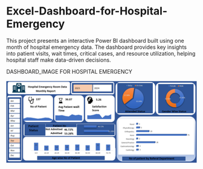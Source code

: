 # Excel-Dashboard-for-Hospital-Emergency
This project presents an interactive Power BI dashboard built using one month of hospital emergency data. The dashboard provides key insights into patient visits, wait times, critical cases, and resource utilization, helping hospital staff make data-driven decisions.

DASHBOARD_IMAGE FOR HOSPITAL EMERGENCY
<BR><BR>
<img src="https://github.com/Nishith2025/Excel-Dashboard-for-Hospital-Emergency/blob/3fca1f3cf964680272e0d38709b5a24fd95624ad/Dashboard%20screen%20shot.png" alt="Image Description" width="800">
